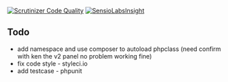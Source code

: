 [![Scrutinizer Code Quality](https://scrutinizer-ci.com/g/iLexN/KS-Car/badges/quality-score.png?b=2.x)](https://scrutinizer-ci.com/g/iLexN/KS-Car/?branch=2.x)
[![SensioLabsInsight](https://insight.sensiolabs.com/projects/1ac1ceb5-f1d7-45a9-b9fe-11ae166c2699/mini.png)](https://insight.sensiolabs.com/projects/1ac1ceb5-f1d7-45a9-b9fe-11ae166c2699)

## Todo
* add namespace and use composer to autoload phpclass (need confirm with ken the v2 panel no problem working fine)
* fix code style - styleci.io
* add testcase - phpunit

